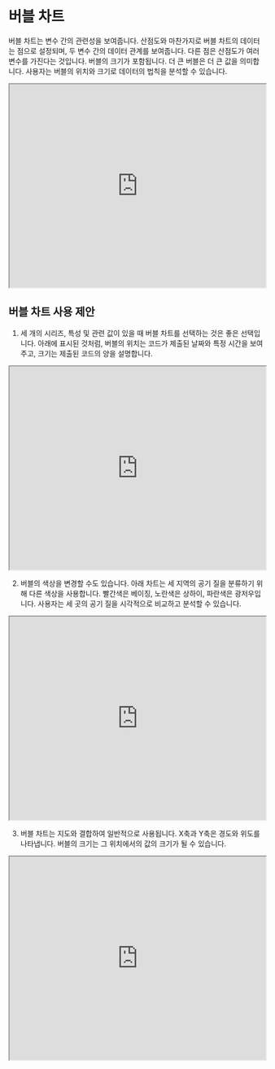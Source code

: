 # 버블 차트

버블 차트는 변수 간의 관련성을 보여줍니다. 산점도와 마찬가지로 버블 차트의 데이터는 점으로 설정되며, 두 변수 간의 데이터 관계를 보여줍니다. 다른 점은 산점도가 여러 변수를 가진다는 것입니다. 버블의 크기가 포함됩니다. 더 큰 버블은 더 큰 값을 의미합니다. 사용자는 버블의 위치와 크기로 데이터의 법칙을 분석할 수 있습니다.

<iframe max-width="830" width="100%" height="400" 
src="https://gallery.echartsjs.com/view-lite.html?cid=xHkRpZuY4z&v=1">
</iframe>

## 버블 차트 사용 제안

1. 세 개의 시리즈, 특성 및 관련 값이 있을 때 버블 차트를 선택하는 것은 좋은 선택입니다. 아래에 표시된 것처럼, 버블의 위치는 코드가 제출된 날짜와 특정 시간을 보여주고, 크기는 제출된 코드의 양을 설명합니다.

<iframe max-width="830" width="100%" height="400" 
src="https://gallery.echartsjs.com/view-lite.html?cid=scatter-punchCard">
</iframe>

2. 버블의 색상을 변경할 수도 있습니다. 아래 차트는 세 지역의 공기 질을 분류하기 위해 다른 색상을 사용합니다. 빨간색은 베이징, 노란색은 상하이, 파란색은 광저우입니다. 사용자는 세 곳의 공기 질을 시각적으로 비교하고 분석할 수 있습니다.

<iframe max-width="830" width="100%" height="400" 
src="https://gallery.echartsjs.com/view-lite.html?cid=xr1kK7LoEf&v=1">
</iframe>

3. 버블 차트는 지도와 결합하여 일반적으로 사용됩니다. X축과 Y축은 경도와 위도를 나타냅니다. 버블의 크기는 그 위치에서의 값의 크기가 될 수 있습니다.

<iframe max-width="830" width="100%" height="400" 
 src="https://gallery.echartsjs.com/view-lite.html?cid=scatter-world-population">
</iframe>